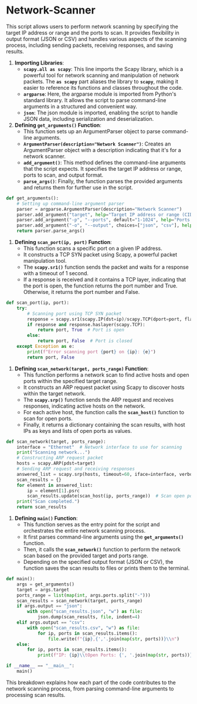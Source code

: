 # Network-Scanner
This script allows users to perform network scanning by specifying the target IP address or range and the ports to scan. It provides flexibility in output format (JSON or CSV) and handles various aspects of the scanning process, including sending packets, receiving responses, and saving results.

1. **Importing Libraries**:
    - **`scapy.all as scapy`**: This line imports the Scapy library, which is a powerful tool for network scanning and manipulation of network packets. The **`as scapy`** part aliases the library to **`scapy`**, making it easier to reference its functions and classes throughout the code.
    - **`argparse`**: Here, the argparse module is imported from Python's standard library. It allows the script to parse command-line arguments in a structured and convenient way.
    - **`json`**: The json module is imported, enabling the script to handle JSON data, including serialization and deserialization.
2. **Defining `get_arguments()` Function**:
    - This function sets up an ArgumentParser object to parse command-line arguments.
    - **`ArgumentParser(description="Network Scanner")`**: Creates an ArgumentParser object with a description indicating that it's for a network scanner.
    - **`add_argument()`**: This method defines the command-line arguments that the script expects. It specifies the target IP address or range, ports to scan, and output format.
    - **`parse_args()`**: Finally, the function parses the provided arguments and returns them for further use in the script.

```python
def get_arguments():
    # Setting up command-line argument parser
    parser = argparse.ArgumentParser(description="Network Scanner")
    parser.add_argument("target", help="Target IP address or range (CIDR notation)")
    parser.add_argument("-p", "--ports", default="1-1024", help="Ports to scan (default: 1-1024)")
    parser.add_argument("-o", "--output", choices=["json", "csv"], help="Output format (json/csv)")
    return parser.parse_args()
```

1. **Defining `scan_port(ip, port)` Function**:
    - This function scans a specific port on a given IP address.
    - It constructs a TCP SYN packet using Scapy, a powerful packet manipulation tool.
    - The **`scapy.sr1()`** function sends the packet and waits for a response with a timeout of 1 second.
    - If a response is received and it contains a TCP layer, indicating that the port is open, the function returns the port number and True. Otherwise, it returns the port number and False.

```python
def scan_port(ip, port):
    try:
        # Scanning port using TCP SYN packet
        response = scapy.sr1(scapy.IP(dst=ip)/scapy.TCP(dport=port, flags="S"), timeout=1, verbose=False)
        if response and response.haslayer(scapy.TCP):
            return port, True  # Port is open
        else:
            return port, False  # Port is closed
    except Exception as e:
        print(f"Error scanning port {port} on {ip}: {e}")
        return port, False
```

1. **Defining `scan_network(target, ports_range)` Function**:
    - This function performs a network scan to find active hosts and open ports within the specified target range.
    - It constructs an ARP request packet using Scapy to discover hosts within the target network.
    - The **`scapy.srp()`** function sends the ARP request and receives responses, indicating active hosts on the network.
    - For each active host, the function calls the **`scan_host()`** function to scan for open ports.
    - Finally, it returns a dictionary containing the scan results, with host IPs as keys and lists of open ports as values.

```python
def scan_network(target, ports_range):
    interface = "Ethernet"  # Network interface to use for scanning
    print("Scanning network...")
    # Constructing ARP request packet
    hosts = scapy.ARP(pdst=target)
    # Sending ARP request and receiving responses
    answered_list = scapy.srp(hosts, timeout=60, iface=interface, verbose=False)[0]
    scan_results = {}
    for element in answered_list:
        ip = element[1].psrc
        scan_results.update(scan_host(ip, ports_range))  # Scan open ports on each host
    print("Scan completed.")
    return scan_results
```

1. **Defining `main()` Function**:
    - This function serves as the entry point for the script and orchestrates the entire network scanning process.
    - It first parses command-line arguments using the **`get_arguments()`** function.
    - Then, it calls the **`scan_network()`** function to perform the network scan based on the provided target and ports range.
    - Depending on the specified output format (JSON or CSV), the function saves the scan results to files or prints them to the terminal.

```python
def main():
    args = get_arguments()
    target = args.target
    ports_range = list(map(int, args.ports.split("-")))
    scan_results = scan_network(target, ports_range)
    if args.output == "json":
        with open("scan_results.json", "w") as file:
            json.dump(scan_results, file, indent=4)
    elif args.output == "csv":
        with open("scan_results.csv", "w") as file:
            for ip, ports in scan_results.items():
                file.write(f"{ip},{','.join(map(str, ports))}\\n")
    else:
        for ip, ports in scan_results.items():
            print(f"IP: {ip}\\tOpen Ports: {', '.join(map(str, ports))}")

if __name__ == "__main__":
    main()
```

This breakdown explains how each part of the code contributes to the network scanning process, from parsing command-line arguments to processing scan results.
